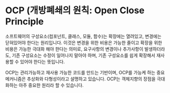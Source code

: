 # OCP (개방폐쇄의 원칙: Open Close Principle

소프트웨어의 구성요소(컴포넌트, 클래스, 모듈, 함수)는 확장에는 열려있고, 변경에는 닫혀있어야 한다는 원리입니다. 이것은 변경을 위한 비용은 가능한 줄이고 확장을 위한 비용은 가능한 극대화 해야 한다는 의미로, 요구사항의 변경이나 추가사항이 발생하더라도, 기존 구성요소는 수정이 일어나지 말아야 하며, 기존 구성요소를 쉽게 확장해서 재사용할 수 있어야 한다는 뜻입니다. 

OCP는 관리가능하고 재사용 가능한 코드를 만드는 기반이며, OCP를 가능케 하는 중요 메커니즘은 추상화와 다형성이라고 설명하고 있습니다. OCP는 객체지향의 장점을 극대화하는 아주 중요한 원리라 할 수 있습니다.